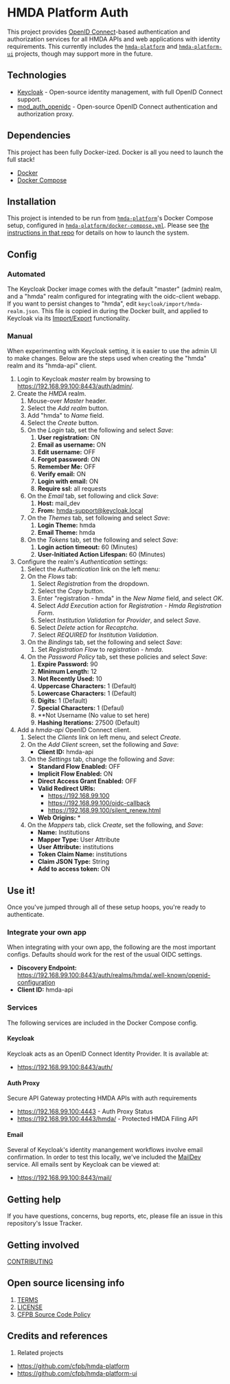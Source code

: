 # HMDA Platform Auth
This project provides [OpenID Connect](http://openid.net/connect/)-based
authentication and authorization services for all HMDA APIs and web applications 
with identity requirements.  This currently includes the
[`hmda-platform`](https://github.com/cfpb/hmda-platform) and 
[`hmda-platform-ui`](https://github.com/cfpb/hmda-platform-ui) projects,
though may support more in the future.

## Technologies

* [Keycloak](http://www.keycloak.org/) - Open-source identity management, with full OpenID Connect support.
* [mod_auth_openidc](https://github.com/pingidentity/mod_auth_openidc) - Open-source OpenID Connect authentication and authorization proxy.

## Dependencies
This project has been fully Docker-ized.  Docker is all you need to launch the full stack!

* [Docker](https://www.docker.com/)
* [Docker Compose](https://docs.docker.com/compose/)

## Installation
This project is intended to be run from [`hmda-platform`](https://github.com/cfpb/hmda-platform)'s
Docker Compose setup, configured in [`hmda-platform/docker-compose.yml`](https://github.com/cfpb/hmda-platform/blob/master/docker-compose.yml).
Please see [the instructions in that repo](https://github.com/cfpb/hmda-platform#to-run-the-entire-platform)
for details on how to launch the system.

## Config

### Automated
The Keycloak Docker image comes with the default "master" (admin) realm, and a "hmda" realm configured 
for integrating with the oidc-client webapp.  If you want to persist changes to "hmda", edit 
`keycloak/import/hmda-realm.json`.  This file is copied in during the Docker built, and applied to 
Keycloak via its [Import/Export](https://keycloak.gitbooks.io/documentation/server_admin/topics/export-import.html)
functionality.

### Manual
When experimenting with Keycloak setting, it is easier to use the admin UI to make changes.
Below are the steps used when creating the "hmda" realm and its "hmda-api" client.

1. Login to Keycloak _master_ realm by browsing to https://192.168.99.100:8443/auth/admin/.
1. Create the _HMDA_ realm.
    1. Mouse-over _Master_ header.
    1. Select the _Add realm_ button.
    1. Add "hmda" to _Name_ field.
    1. Select the _Create_ button.
    1. On the _Login_ tab, set the following and select _Save_:
        1. **User registration:** ON
        1. **Email as username:** ON
        1. **Edit username:** OFF
        1. **Forgot password:** ON
        1. **Remember Me:** OFF
        1. **Verify email:** ON
        1. **Login with email:** ON
        1. **Require ssl:** all requests
    1. On the _Email_ tab, set following and click _Save_:
        1. **Host:** mail_dev
        1. **From:** hmda-support@keycloak.local
    1. On the _Themes_ tab, set following and select _Save_:
        1. **Login Theme:** hmda
        1. **Email Theme:** hmda
    1. On the _Tokens_ tab, set the following and select _Save_:
        1. **Login action timeout:** 60 (Minutes)
        1. **User-Initiated Action Lifespan:** 60 (Minutes)
1. Configure the realm's _Authentication_ settings:
    1. Select the _Authentication_ link on the left menu:
    1. On the _Flows_ tab:
        1. Select _Registration_ from the dropdown.
        1. Select the _Copy_ button.
        1. Enter "registration - hmda" in the _New Name_ field, and select _OK_.
        1. Select _Add Execution_ action for _Registration - Hmda Registration Form_.
        1. Select _Institution Validation_ for _Provider_, and select _Save_.
        1. Select _Delete_ action for _Recaptcha_.
        1. Select _REQUIRED_ for _Institution Validation_.
    1. On the _Bindings_ tab, set the following and select _Save_:
        1. Set _Registration Flow_ to  _registration - hmda_.
    1. On the _Password Policy_ tab, set these policies and select _Save_:
        1. **Expire Password:** 90
        1. **Minimum Length:** 12
        1. **Not Recently Used:** 10
        1. **Uppercase Characters:** 1 (Default)
        1. **Lowercase Characters:** 1 (Default)
        1. **Digits:** 1 (Default)
        1. **Special Characters:** 1 (Defaul)
        1. **Not Username (No value to set here)
        1. **Hashing Iterations:** 27500 (Default)
1. Add a _hmda-api_ OpenID Connect client.
    1. Select the _Clients_ link on left menu, and select _Create_.
    1. On the _Add Client_ screen, set the following and _Save_:
        * **Client ID:**  hmda-api
    1. On the _Settings_ tab, change the following and _Save_:
        * **Standard Flow Enabled:** OFF
        * **Implicit Flow Enabled:** ON
        * **Direct Access Grant Enabled:** OFF
        * **Valid Redirect URIs:** 
            * https://192.168.99.100
            * https://192.168.99.100/oidc-callback
            * https://192.168.99.100/silent_renew.html
        * **Web Origins:** *
    1. On the _Mappers_ tab, click _Create_, set the following, and _Save_:
        * **Name:** Institutions
        * **Mapper Type:** User Attribute
        * **User Attribute:** institutions
        * **Token Claim Name:** institutions
        * **Claim JSON Type:** String
        * **Add to access token:** ON

## Use it!
Once you've jumped through all of these setup hoops, you're ready to authenticate.

### Integrate your own app
When integrating with your own app, the following are the most important configs.
Defaults should work for the rest of the usual OIDC settings.

* **Discovery Endpoint:** https://192.168.99.100:8443/auth/realms/hmda/.well-known/openid-configuration
* **Client ID:** hmda-api

### Services
The following services are included in the Docker Compose config.

#### Keycloak
Keycloak acts as an OpenID Connect Identity Provider.  It is available at:

* https://192.168.99.100:8443/auth/

#### Auth Proxy
Secure API Gateway protecting HMDA APIs with auth requirements

* https://192.168.99.100:4443 - Auth Proxy Status
* https://192.168.99.100:4443/hmda/ - Protected HMDA Filing API

#### Email
Several of Keycloak's identity manangement workflows involve email confirmation.
In order to test this locally, we've included the [MailDev](http://danfarrelly.nyc/MailDev/)
service.  All emails sent by Keycloak can be viewed at:

* https://192.168.99.100:8443/mail/

## Getting help
If you have questions, concerns, bug reports, etc, please file an issue in this repository's Issue Tracker.

## Getting involved
[CONTRIBUTING](CONTRIBUTING.md)

## Open source licensing info
1. [TERMS](TERMS.md)
2. [LICENSE](LICENSE)
3. [CFPB Source Code Policy](https://github.com/cfpb/source-code-policy/)

## Credits and references
1. Related projects
  - https://github.com/cfpb/hmda-platform
  - https://github.com/cfpb/hmda-platform-ui 

